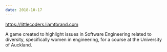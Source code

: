 ```yaml
---
date: 2018-10-17
---
```

https://littlecoders.liamtbrand.com

A game created to highlight issues in Software Engineering related to diversity, specifically women in engineering, for a course at the University of Auckland.

